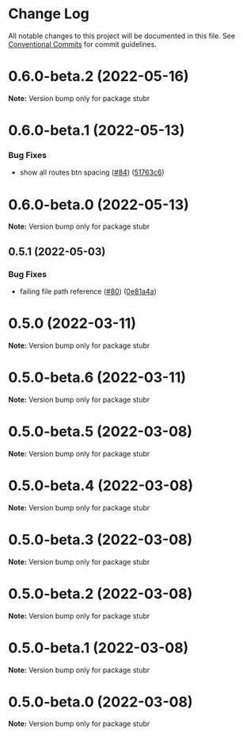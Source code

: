 # Change Log

All notable changes to this project will be documented in this file.
See [Conventional Commits](https://conventionalcommits.org) for commit guidelines.

# 0.6.0-beta.2 (2022-05-16)

**Note:** Version bump only for package stubr

# 0.6.0-beta.1 (2022-05-13)

### Bug Fixes

-   show all routes btn spacing ([#84](https://github.com/stubrjs/stubr/issues/84)) ([51763c6](https://github.com/stubrjs/stubr/commit/51763c69cd854da1cc0f5a8586a26ae02b16a8af))

# 0.6.0-beta.0 (2022-05-13)

**Note:** Version bump only for package stubr

## 0.5.1 (2022-05-03)

### Bug Fixes

-   failing file path reference ([#80](https://github.com/stubrjs/stubr/issues/80)) ([0e81a4a](https://github.com/stubrjs/stubr/commit/0e81a4ab870ce9e8236a14ef65f1b779365d66cb))

# 0.5.0 (2022-03-11)

**Note:** Version bump only for package stubr

# 0.5.0-beta.6 (2022-03-11)

**Note:** Version bump only for package stubr

# 0.5.0-beta.5 (2022-03-08)

**Note:** Version bump only for package stubr

# 0.5.0-beta.4 (2022-03-08)

**Note:** Version bump only for package stubr

# 0.5.0-beta.3 (2022-03-08)

**Note:** Version bump only for package stubr

# 0.5.0-beta.2 (2022-03-08)

**Note:** Version bump only for package stubr

# 0.5.0-beta.1 (2022-03-08)

**Note:** Version bump only for package stubr

# 0.5.0-beta.0 (2022-03-08)

**Note:** Version bump only for package stubr
